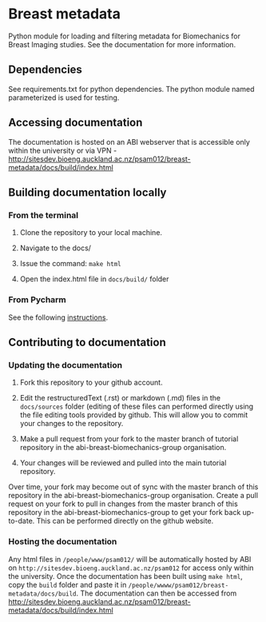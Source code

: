 # Breast metadata

Python module for loading and filtering metadata for Biomechanics for Breast 
Imaging studies. See the documentation for more information.

## Dependencies

See requirements.txt for python dependencies.
The python module named parameterized is used for testing.

## Accessing documentation
The documentation is hosted on an ABI webserver that is accessible only within
the university or via VPN - http://sitesdev.bioeng.auckland.ac.nz/psam012/breast-metadata/docs/build/index.html

## Building documentation locally

### From the terminal
1. Clone the repository to your local machine.

2. Navigate to the docs/

3. Issue the command: `make html`

4. Open the index.html file in `docs/build/` folder

### From Pycharm
See the following [instructions](https://bioengineering-toolbox.readthedocs.io/en/latest/documentation/sphinx.html#adding-a-sphinx-build-configuration-to-pycharm).

## Contributing to documentation

### Updating the documentation
1. Fork this repository to your github account.

2. Edit the restructuredText (.rst) or markdown (.md) files in the 
`docs/sources` folder (editing of these files can performed directly using the 
file editing tools provided by github. This will allow you to commit your 
changes to the repository.

3. Make a pull request from your fork to the master branch of tutorial repository in the abi-breast-biomechanics-group organisation.

4. Your changes will be reviewed and pulled into the main tutorial repository.

Over time, your fork may become out of sync with the master branch of this repository in the abi-breast-biomechanics-group organisation. Create a pull request on your fork to pull in changes from the master branch of this repository in the abi-breast-biomechanics-group to get your fork back up-to-date. This can be performed directly on the github website.

### Hosting the documentation
Any html files in `/people/www/psam012/` will be automatically hosted by ABI 
on `http://sitesdev.bioeng.auckland.ac.nz/psam012` for access only within the
university. Once the documentation has been built using `make html`, copy the 
`build` folder and paste it in 
`/people/wwww/psam012/breast-metadata/docs/build`. The documentation can then
be accessed from http://sitesdev.bioeng.auckland.ac.nz/psam012/breast-metadata/docs/build/index.html
